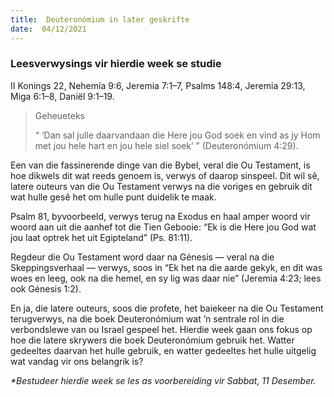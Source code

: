 ```yaml
---
title:  Deuteronómium in later geskrifte
date:  04/12/2021
---
```


### Leesverwysings vir hierdie week se studie
II Konings  22, Nehemía 9:6, Jeremia 7:1–7, Psalms 148:4, Jeremia 29:13, Miga 6:1–8, Daniël 9:1–19.

> <p>Geheueteks</p>
> “ ‘Dan sal julle daarvandaan die Here jou God soek en vind as jy Hom met jou hele hart en jou hele siel soek’ ” (Deuteronómium 4:29).

Een van die fassinerende dinge van die Bybel, veral die Ou Testament, is hoe dikwels dit wat reeds genoem is, verwys of daarop sinspeel. Dit wil sê, latere outeurs van die Ou Testament verwys na die voriges en gebruik dit wat hulle gesê het om hulle punt duidelik te maak.

Psalm 81, byvoorbeeld, verwys terug na Exodus en haal amper woord vir woord aan uit die aanhef tot die Tien Gebooie:  “Ek is die Here jou God wat jou laat optrek het uit Egipteland” (Ps. 81:11).

Regdeur die Ou Testament word daar na Génesis — veral na die Skeppingsverhaal — verwys, soos in “Ek het na die aarde gekyk, en dit was woes en leeg, ook na die hemel, en sy lig was daar nie” (Jeremia 4:23; lees ook Génesis 1:2).

En ja, die latere outeurs, soos die profete, het baiekeer na die Ou Testament terugverwys, na die boek Deuteronómium wat ’n sentrale rol in die verbondslewe van ou Israel gespeel het. Hierdie week gaan ons fokus op hoe die latere skrywers die boek Deuteronómium gebruik het. Watter gedeeltes daarvan het hulle gebruik, en watter gedeeltes het hulle uitgelig wat vandag vir ons belangrik is?

_*Bestudeer hierdie week se les as voorbereiding vir Sabbat, 11 Desember._